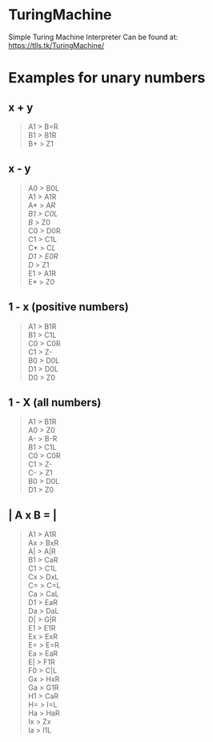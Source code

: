 # TuringMachine
Simple Turing Machine Interpreter
Can be found at: https://tlls.tk/TuringMachine/

# Examples for unary numbers

## x + y

> A1 > B=R  
B1 > B1R  
B+ > Z1  

## x - y

> A0 > B0L  
A1 > A1R  
A* > A*R  
B1 > C0L  
B* > Z0  
C0 > D0R  
C1 > C1L  
C* > C*L  
D1 > E0R  
D* > Z1  
E1 > A1R   
E* > Z0  

## 1 - x (positive numbers)

> A1 > B1R  
B1 > C1L  
C0 > C0R  
C1 > Z-  
B0 > D0L  
D1 > D0L  
D0 > Z0  

## 1 - X (all numbers)

> A1 > B1R  
A0 > Z0  
A- > B-R  
B1 > C1L  
C0 > C0R  
C1 > Z-  
C- > Z1  
B0 > D0L  
D1 > Z0  

## | A x B = | 

> A1 > A1R  
Ax > BxR  
A| > A|R  
B1 > CaR  
C1 > C1L  
Cx > DxL  
C= > C=L  
Ca > CaL  
D1 > EaR  
Da > DaL  
D| > G|R  
E1 > E1R  
Ex > ExR  
E= > E=R  
Ea > EaR  
E| > F1R  
F0 > C|L  
Gx > HxR  
Ga > G1R  
H1 > CaR  
H= > I=L  
Ha > HaR  
Ix > Zx  
Ia > I1L  
